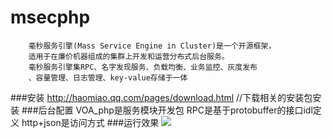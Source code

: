 # msecphp
        毫秒服务引擎(Mass Service Engine in Cluster)是一个开源框架，
        适用于在廉价机器组成的集群上开发和运营分布式后台服务。
        毫秒服务引擎集RPC、名字发现服务、负载均衡、业务监控、灰度发布
        、容量管理、日志管理、key-value存储于一体
###安装
        http://haomiao.qq.com/pages/download.html //下载相关的安装包安装
###后台配置
        VOA_php是服务模块开发包
        RPC是基于protobuffer的接口idl定义
        http+json是访问方式
###运行效果
![](https://github.com/qieangel2013/msecphp/blob/master/images/run.png)     
